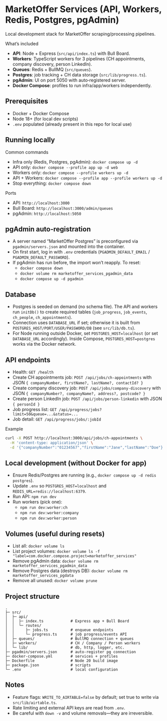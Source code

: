 # MarketOffer Services (API, Workers, Redis, Postgres, pgAdmin)

Local development stack for MarketOffer scraping/processing pipelines.

What’s included
- **API**: Node + Express (`src/api/index.ts`) with Bull Board.
- **Workers**: TypeScript workers for 3 pipelines (CH appointments, company discovery, person LinkedIn).
- **Queues**: Redis + BullMQ (`src/queues`).
- **Postgres**: job tracking + CH data storage (`src/lib/progress.ts`).
- **pgAdmin**: UI on port 5050 with auto‑registered server.
- **Docker Compose**: profiles to run infra/app/workers independently.

## Prerequisites
- Docker + Docker Compose
- Node 18+ (for local dev scripts)
- `.env` populated (already present in this repo for local use)

## Running locally

Common commands
- Infra only (Redis, Postgres, pgAdmin): `docker compose up -d`
- API only: `docker compose --profile app up -d web`
- Workers only: `docker compose --profile workers up -d`
- API + Workers: `docker compose --profile app --profile workers up -d`
- Stop everything: `docker compose down`

Ports
- API: `http://localhost:3000`
- Bull Board: `http://localhost:3000/admin/queues`
- pgAdmin: `http://localhost:5050`

## pgAdmin auto‑registration
- A server named “MarketOffer Postgres” is preconfigured via `pgadmin/servers.json` and mounted into the container.
- On first start, log in with `.env` credentials (`PGADMIN_DEFAULT_EMAIL` / `PGADMIN_DEFAULT_PASSWORD`).
- If pgAdmin has run before, the import won’t reapply. To reset:
  - `docker compose down`
  - `docker volume rm marketoffer_services_pgadmin_data`
  - `docker compose up -d pgadmin`

## Database
- Postgres is seeded on demand (no schema file). The API and workers run `initDb()` to create required tables (`job_progress`, `job_events`, `ch_people`, `ch_appointments`).
- Connection uses `DATABASE_URL` if set; otherwise it is built from `POSTGRES_HOST/PORT/USER/PASSWORD/DB` (see `src/lib/db.ts`).
- For Node running outside Docker, set `POSTGRES_HOST=localhost` (or set `DATABASE_URL` accordingly). Inside Compose, `POSTGRES_HOST=postgres` works via the Docker network.

## API endpoints
- Health: `GET /health`
- Create CH appointments job: `POST /api/jobs/ch-appointments` with JSON `{ companyNumber, firstName?, lastName?, contactId? }`
- Create company discovery job: `POST /api/jobs/company-discovery` with JSON `{ companyNumber?, companyName?, address?, postcode? }`
- Create person LinkedIn job: `POST /api/jobs/person-linkedin` with JSON `{ personId }`
- Job progress list: `GET /api/progress/jobs?limit=50&queue=...&status=...`
- Job detail: `GET /api/progress/jobs/:jobId`

Example
```bash
curl -X POST http://localhost:3000/api/jobs/ch-appointments \
  -H 'content-type: application/json' \
  -d '{"companyNumber":"01234567","firstName":"Jane","lastName":"Doe"}'
```

## Local development (without Docker for app)
- Ensure Redis/Postgres are running (e.g., `docker compose up -d redis postgres`).
- Update `.env` so `POSTGRES_HOST=localhost` and `REDIS_URL=redis://localhost:6379`.
- Run API: `npm run dev`
- Run workers (pick one):
  - `npm run dev:worker:ch`
  - `npm run dev:worker:company`
  - `npm run dev:worker:person`

## Volumes (useful during resets)
- List all: `docker volume ls`
- List project volumes: `docker volume ls -f "label=com.docker.compose.project=marketoffer_services"`
- Remove pgAdmin data: `docker volume rm marketoffer_services_pgadmin_data`
- Remove Postgres data (destroys DB): `docker volume rm marketoffer_services_pgdata`
- Remove all unused: `docker volume prune`

## Project structure
```
.
├─ src/
│  ├─ api/
│  │  ├─ index.ts            # Express app + Bull Board
│  │  └─ routes/
│  │     ├─ jobs.ts          # enqueue endpoints
│  │     └─ progress.ts      # job progress/events API
│  ├─ queues/                # BullMQ connection + queues
│  ├─ workers/               # CH / Company / Person workers
│  └─ lib/                   # db, http, logger, etc.
├─ pgadmin/servers.json      # auto‑register pg connection
├─ docker-compose.yml        # services + profiles
├─ Dockerfile                # Node 20 build image
├─ package.json              # scripts
└─ .env                      # local configuration
```

## Notes
- Feature flags: `WRITE_TO_AIRTABLE=false` by default; set true to write via `src/lib/airtable.ts`.
- Rate limiting and external API keys are read from `.env`.
- Be careful with `down -v` and volume removals—they are irreversible.
